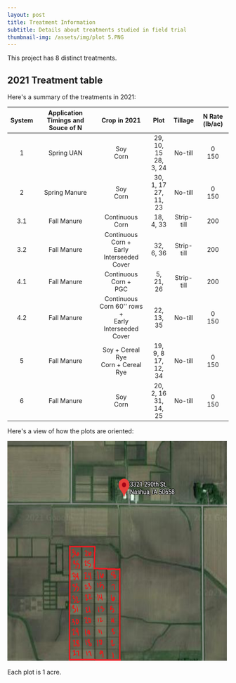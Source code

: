 ```yaml
---
layout: post
title: Treatment Information
subtitle: Details about treatments studied in field trial
thumbnail-img: /assets/img/plot 5.PNG
---
```

This project has 8 distinct treatments.

## 2021 Treatment table

Here's a summary of the treatments in 2021:

| System | Application Timings and Souce of N | Crop in 2021 | Plot | Tillage | N Rate (lb/ac) |
| :------: |:---: | :---: | :-----: |:---: |:---: |
| 1 | Spring UAN | Soy <br /> Corn | 29, 10, 15 <br /> 28, 3, 24 | No-till | 0 <br /> 150 |
| 2 | Spring Manure | Soy <br /> Corn | 30, 1, 17 <br /> 27, 11, 23 | No-till | 0 <br /> 150 |
| 3.1 | Fall Manure | Continuous Corn | 18, 4, 33 | Strip-till | 200 |
| 3.2 | Fall Manure | Continuous Corn + <br /> Early Interseeded Cover | 32, 6, 36  | Strip-till | 200 |
| 4.1 | Fall Manure | Continuous Corn +  <br /> PGC | 5, 21, 26| Strip-till | 200|
| 4.2 | Fall Manure | Continuous Corn 60'' rows + <br /> Early Interseeded Cover | 22, 13, 35| No-till | 0 <br /> 150 |
| 5 | Fall Manure | Soy + Cereal Rye <br /> Corn + Cereal Rye| 19, 9, 8 <br /> 17, 12, 34 | No-till | 0 <br /> 150 |
| 6 | Fall Manure | Soy <br /> Corn | 20, 2, 16 <br /> 31, 14, 25| No-till | 0 <br /> 150 |


Here's a view of how the plots are oriented:

<img src="/assets/img/image.png" alt="Nashua Plot Map" class = "center" style="height: 500px; width:500px;"/>

Each plot is 1 acre. 
